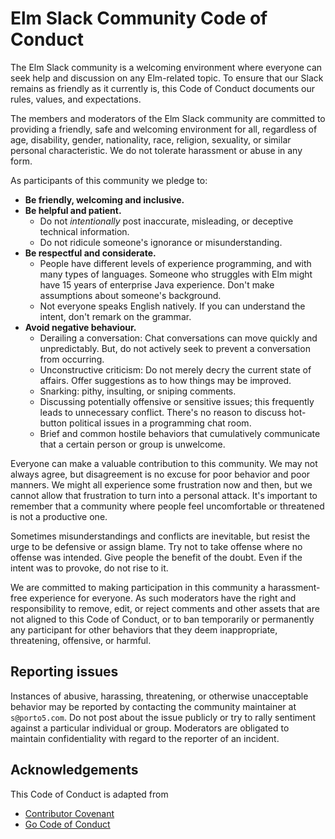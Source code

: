 # Elm Slack Community Code of Conduct

The Elm Slack community is a welcoming environment where everyone can seek help and discussion on any Elm-related topic.
To ensure that our Slack remains as friendly as it currently is, this Code of Conduct documents our rules, values, and
expectations.

The members and moderators of the Elm Slack community are committed to providing a friendly, safe and welcoming
environment for all, regardless of age, disability, gender, nationality, race, religion, sexuality, or similar personal
characteristic. We do not tolerate harassment or abuse in any form.

As participants of this community we pledge to:

- __Be friendly, welcoming and inclusive.__
- __Be helpful and patient.__
  - Do not _intentionally_ post inaccurate, misleading, or deceptive technical information.
  - Do not ridicule someone's ignorance or misunderstanding.
- __Be respectful and considerate.__
  - People have different levels of experience programming, and with many types of languages. Someone who struggles with
    Elm might have 15 years of enterprise Java experience. Don't make assumptions about someone's background.
  - Not everyone speaks English natively. If you can understand the intent, don't remark on the grammar.
- __Avoid negative behaviour.__
  - Derailing a conversation: Chat conversations can move quickly and unpredictably. But, do not actively seek to
    prevent a conversation from occurring.
  - Unconstructive criticism: Do not merely decry the current state of affairs. Offer suggestions as to how things may
    be improved.
  - Snarking: pithy, insulting, or sniping comments.
  - Discussing potentially offensive or sensitive issues; this frequently leads to unnecessary conflict. There's no
    reason to discuss hot-button political issues in a programming chat room.
  - Brief and common hostile behaviors that cumulatively communicate that a certain person or group is
    unwelcome.

Everyone can make a valuable contribution to this community. We may not always agree, but disagreement is no excuse for
poor behavior and poor manners. We might all experience some frustration now and then, but we cannot allow that
frustration to turn into a personal attack. It's important to remember that a community where people feel uncomfortable
or threatened is not a productive one.

Sometimes misunderstandings and conflicts are inevitable, but resist the urge to be defensive or assign blame. Try not to
take offense where no offense was intended. Give people the benefit of the doubt. Even if the intent was to provoke, do
not rise to it.

We are committed to making participation in this community a harassment-free experience for everyone. As such moderators
have the right and responsibility to remove, edit, or reject comments and other assets that are not aligned to this Code
of Conduct, or to ban temporarily or permanently any participant for other behaviors that they deem inappropriate,
threatening, offensive, or harmful.

## Reporting issues

Instances of abusive, harassing, threatening, or otherwise unacceptable behavior may be reported by contacting the
community maintainer at `s@porto5.com`. Do not post about the issue publicly or try to rally sentiment against a
particular individual or group. Moderators are obligated to maintain confidentiality with regard to the reporter of an
incident.

## Acknowledgements

This Code of Conduct is adapted from
- [Contributor Covenant](https://github.com/ContributorCovenant/contributor_covenant)
- [Go Code of Conduct](https://golang.org/conduct)
